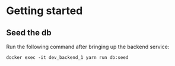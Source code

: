 # Getting started

## Seed the db
Run the following command after bringing up the backend service:

    docker exec -it dev_backend_1 yarn run db:seed
